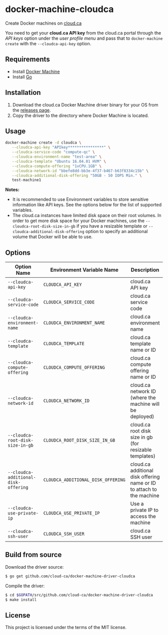 # docker-machine-cloudca
Create Docker machines on [cloud.ca](https://cloud.ca)

You need to get your **cloud.ca API key** from the cloud.ca portal through the _API keys_ option under the _user profile menu_ and pass that to `docker-machine create` with the `--cloudca-api-key` option.

## Requirements

* Install [Docker Machine](https://docs.docker.com/machine/install-machine/)
* Install [Go](https://golang.org/doc/install)

## Installation

1. Download the cloud.ca Docker Machine driver binary for your OS from the [releases page](https://github.com/cloud-ca/docker-machine-driver-cloudca/releases).
2. Copy the driver to the directory where Docker Machine is located.

## Usage

```bash
docker-machine create -d cloudca \
   --cloudca-api-key "APIkey****************" \
   --cloudca-service-code "compute-qc" \
   --cloudca-environment-name "test-area" \
   --cloudca-template "Ubuntu 16.04.01 HVM" \
   --cloudca-compute-offering "1vCPU.1GB" \
   --cloudca-network-id "bbefe8dd-bb3e-4f37-b467-b63f8334c15b" \
   --cloudca-additional-disk-offering "50GB - 50 IOPS Min." \
   test-machine1
```
**Notes:**
* It is recommended to use Environment variables to store sensitive information like API keys. See the options below for the list of supported variables.
* The cloud.ca instances have limited disk space on their root volumes. In order to get more disk space for your Docker machines, use the `--cloudca-root-disk-size-in-gb` if you have a resizable template or `--cloudca-additional-disk-offering` option to specify an additional volume that Docker will be able to use.

## Options

|Option Name|Environment Variable Name|Description|Default Value|required|
|---|---|---|---|---|
|``--cloudca-api-key``         |``CLOUDCA_API_KEY``         |cloud.ca API key  |none      |yes|
|``--cloudca-service-code``    |``CLOUDCA_SERVICE_CODE``    |cloud.ca service code   |none      |yes|
|``--cloudca-environment-name``|``CLOUDCA_ENVIRONMENT_NAME``|cloud.ca environment name      |none      |yes|
|``--cloudca-template``        |``CLOUDCA_TEMPLATE``        |cloud.ca template name or ID      |none      |yes|
|``--cloudca-compute-offering``|``CLOUDCA_COMPUTE_OFFERING``|cloud.ca compute offering name or ID|none      |yes|
|``--cloudca-network-id``      |``CLOUDCA_NETWORK_ID``      |cloud.ca network ID (where the machine will be deployed)|none     |yes|
|``--cloudca-root-disk-size-in-gb``      |``CLOUDCA_ROOT_DISK_SIZE_IN_GB``      |cloud.ca root disk size in gb (for resizable templates) |size defined by template     |no|
|``--cloudca-additional-disk-offering``|``CLOUDCA_ADDITIONAL_DISK_OFFERING``|cloud.ca additional disk offering name or ID to attach to the machine|none     |no|
|``--cloudca-use-private-ip``  |``CLOUDCA_USE_PRIVATE_IP``  |Use a private IP to access the machine|false |no|
|``--cloudca-ssh-user``        |``CLOUDCA_SSH_USER``        |cloud.ca SSH user|cca-user|no|

## Build from source

Download the driver source:

```bash
$ go get github.com/cloud-ca/docker-machine-driver-cloudca
```

Compile the driver:

```bash
$ cd $GOPATH/src/github.com/cloud-ca/docker-machine-driver-cloudca
$ make install
```

## License

This project is licensed under the terms of the MIT license.
